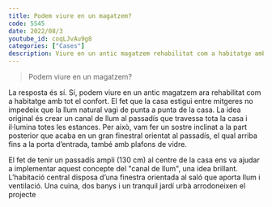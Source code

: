 ```yaml
---
title: Podem viure en un magatzem?
code: 5545
date: 2022/08/3
youtube_id: coqLJvAu9g8
categories: ["Cases"]
description: Viure en un antic magatzem rehabilitat com a habitatge amb llum natural que travessa l'espai, utilitzant un passadís ampli com a canal de llum. L'habitació central disposa d'una finestra orientada al saló, mentre que la casa també inclou una cuina, dos banys i un tranquil jardí urbà.
---
```


> Podem viure en un magatzem?

La resposta és sí. Sí, podem viure en un antic magatzem ara rehabilitat com a habitatge amb tot el confort. El fet que la casa estigui entre mitgeres no impedeix que la llum natural vagi de punta a punta de la casa. La idea original és crear un canal de llum al passadís que travessa tota la casa i il·lumina totes les estances. Per això, vam fer un sostre inclinat a la part posterior que acaba en un gran finestral orientat al passadís, el qual arriba fins a la porta d’entrada, també amb plafons de vidre.

El fet de tenir un passadís ampli (130 cm) al centre de la casa ens va ajudar a implementar aquest concepte del "canal de llum", una idea brillant. L’habitació central disposa d’una finestra orientada al saló que aporta llum i ventilació. Una cuina, dos banys i un tranquil jardí urbà arrodoneixen el projecte